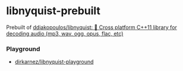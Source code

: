 libnyquist-prebuilt
===================
Prebuilt of [ddiakopoulos/libnyquist: :microphone: Cross platform C++11 library for decoding audio (mp3, wav, ogg, opus, flac, etc) ](https://github.com/ddiakopoulos/libnyquist)

### Playground
- [dirkarnez/libnyquist-playground](https://github.com/dirkarnez/libnyquist-playground)